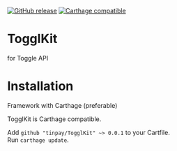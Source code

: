 [![GitHub release](https://img.shields.io/github/release/tinpay/TogglKit.svg)](https://github.com/tinpay/TogglKit/releases)
[![Carthage compatible](https://img.shields.io/badge/Carthage-compatible-brightgreen.svg?style=flat)](https://github.com/Carthage/Carthage)


# TogglKit
for Toggle API

# Installation

Framework with Carthage (preferable)

TogglKit is Carthage compatible.

Add `github "tinpay/TogglKit" ~> 0.0.1` to your Cartfile.  
Run `carthage update`.

